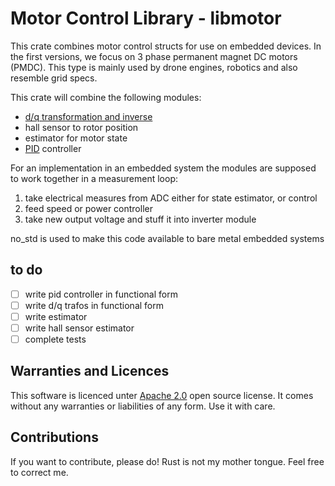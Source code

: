 # Motor Control Library - libmotor

This crate combines motor control structs for use on embedded devices.
In the first versions, we focus on 3 phase permanent magnet DC motors (PMDC).
This type is mainly used by drone engines, robotics  and also resemble grid
specs.

This crate will combine the following modules:

- [d/q transformation and inverse](https://de.wikipedia.org/wiki/D/q-Transformation)
- hall sensor to rotor position
- estimator for motor state
- [PID](https://en.wikipedia.org/wiki/Proportional%E2%80%93integral%E2%80%93derivative_controller) controller

For an implementation in an embedded system the modules are supposed to work
together in a measurement loop:

1. take electrical measures from ADC either for state estimator, or control
2. feed speed or power controller
3. take new output voltage and stuff it into inverter module

no_std is used to make this code available to bare metal embedded systems

## to do

- [ ] write pid controller in functional form
- [ ] write d/q trafos in functional form
- [ ] write estimator
- [ ] write hall sensor estimator
- [ ] complete tests

## Warranties and Licences

This software is licenced unter
[Apache 2.0](https://www.apache.org/licenses/LICENSE-2.0.txt)
open source license.
It comes without any warranties or liabilities of any form. Use it with care.

## Contributions

If you want to contribute, please do! Rust is not my mother tongue.
Feel free to correct me.
